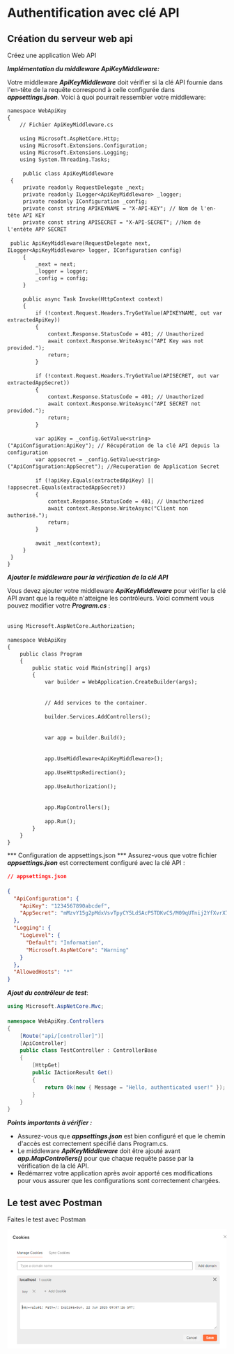 #  Authentification avec clé API 

## Création du serveur web api 

Créez une application Web API 

***Implémentation du middleware ApiKeyMiddleware:***

Votre middleware ***ApiKeyMiddleware*** doit vérifier si la clé API fournie dans l'en-tête de la requête correspond à celle configurée dans ***appsettings.json***. Voici à quoi pourrait ressembler votre middleware:

``` CSharp
namespace WebApiKey
{
    // Fichier ApiKeyMiddleware.cs

    using Microsoft.AspNetCore.Http;
    using Microsoft.Extensions.Configuration;
    using Microsoft.Extensions.Logging;
    using System.Threading.Tasks;

     public class ApiKeyMiddleware
 {
     private readonly RequestDelegate _next;
     private readonly ILogger<ApiKeyMiddleware> _logger;
     private readonly IConfiguration _config;
     private const string APIKEYNAME = "X-API-KEY"; // Nom de l'en-tête API KEY
     private const string APISECRET = "X-API-SECRET"; //Nom de l'entête APP SECRET 

 public ApiKeyMiddleware(RequestDelegate next, ILogger<ApiKeyMiddleware> logger, IConfiguration config)
     {
         _next = next;
         _logger = logger;
         _config = config;
     }

     public async Task Invoke(HttpContext context)
     {
         if (!context.Request.Headers.TryGetValue(APIKEYNAME, out var extractedApiKey))
         {
             context.Response.StatusCode = 401; // Unauthorized
             await context.Response.WriteAsync("API Key was not provided.");
             return;
         }

         if (!context.Request.Headers.TryGetValue(APISECRET, out var extractedAppSecret))
         {
             context.Response.StatusCode = 401; // Unauthorized
             await context.Response.WriteAsync("API SECRET not provided.");
             return;
         }

         var apiKey = _config.GetValue<string>("ApiConfiguration:ApiKey"); // Récupération de la clé API depuis la configuration
         var appsecret = _config.GetValue<string>("ApiConfiguration:AppSecret"); //Recuperation de Application Secret

         if (!apiKey.Equals(extractedApiKey) || !appsecret.Equals(extractedAppSecret))
         {
             context.Response.StatusCode = 401; // Unauthorized
             await context.Response.WriteAsync("Client non authorisé.");
             return;
         }

         await _next(context);
     }
 }
}

```


***Ajouter le middleware pour la vérification de la clé API***

Vous devez ajouter votre middleware ***ApiKeyMiddleware*** pour vérifier la clé API avant que la requête n'atteigne les contrôleurs. Voici comment vous pouvez modifier votre ***Program.cs*** :

```CSharp 

using Microsoft.AspNetCore.Authorization;

namespace WebApiKey
{
    public class Program
    {
        public static void Main(string[] args)
        {
            var builder = WebApplication.CreateBuilder(args);
           

            // Add services to the container.

            builder.Services.AddControllers();
            

            var app = builder.Build();


            app.UseMiddleware<ApiKeyMiddleware>();
            
            app.UseHttpsRedirection();

            app.UseAuthorization();


            app.MapControllers();

            app.Run();
        }
    }
}

```
*** Configuration de appsettings.json ***
Assurez-vous que votre fichier ***appsettings.json*** est correctement configuré avec la clé API :

```json 
// appsettings.json

{
  "ApiConfiguration": {
    "ApiKey": "1234567890abcdef",
    "AppSecret": "mMzvY15g2pMdxVsvTpyCY5LdSAcPSTDKvCS/M09qUTnij2YfXvrX7virtL66FhSZ"
  },
  "Logging": {
    "LogLevel": {
      "Default": "Information",
      "Microsoft.AspNetCore": "Warning"
    }
  },
  "AllowedHosts": "*"
}

```

***Ajout du contrôleur de test***:

```csharp 
using Microsoft.AspNetCore.Mvc;

namespace WebApiKey.Controllers
{
    [Route("api/[controller]")]
    [ApiController]
    public class TestController : ControllerBase
    {
        [HttpGet]
        public IActionResult Get()
        {
            return Ok(new { Message = "Hello, authenticated user!" });
        }
    }
}
```


***Points importants à vérifier :***
- Assurez-vous que ***appsettings.json*** est bien configuré et que le chemin d'accès est correctement spécifié dans Program.cs.
- Le middleware ***ApiKeyMiddleware*** doit être ajouté avant ***app.MapControllers()*** pour que chaque requête passe par la vérification de la clé API.
- Redémarrez votre application après avoir apporté ces modifications pour vous assurer que les configurations sont correctement chargées.

## Le test avec Postman 

Faites le test avec Postman

![L'interface Postman](https://github.com/bejaouibechir/WebApiTestExamples/blob/bejaouibaechir_api_key/1.png)


